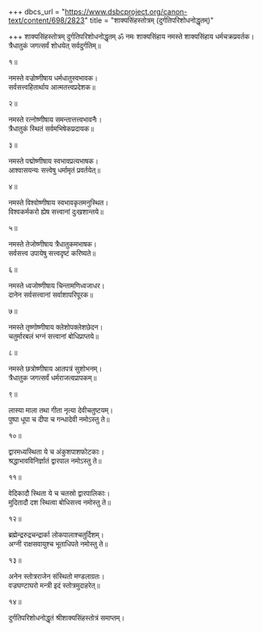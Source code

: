 +++
dbcs_url = "https://www.dsbcproject.org/canon-text/content/698/2823"
title = "शाक्यसिंहस्तोत्रम् (दुर्गतिपरिशोधनोद्धृतम्)"

+++
शाक्यसिंहस्तोत्रम्
दुर्गतिपरिशोधनोद्धृतम्
ॐ नमः शाक्यसिंहाय
नमस्ते शाक्यसिंहाय धर्मचक्रप्रवर्तक।  
त्रैधातुकं जगत्सर्वं शोधयेत् सर्वदुर्गतिम्॥

१॥

नमस्ते वज्रोष्णीषाय धर्मधातुस्वभावक।  
सर्वसत्त्वहितार्थाय आत्मतत्त्वप्रदेशक॥

२॥

नमस्ते रत्नोष्णीषाय समन्तात्तत्त्वभावनैः।  
त्रैधातुकं स्थितं सर्वमभिषेकप्रदायक॥

३॥

नमस्ते पद्मोष्णीषाय स्वभावप्रत्यभाषक।  
आश्वासयन्यः सत्त्वेषु धर्मामृतं प्रवर्तयेत्॥

४॥

नमस्ते विश्वोष्णीषाय स्वभावकृतमनुस्थित।  
विश्वकर्मकरो ह्येष सत्त्वानां दुःखशान्तये॥

५॥

नमस्ते तेजोष्णीषाय त्रैधातुकमभाषक।  
सर्वसत्त्व उपायेषु सत्त्वदृष्टं करिष्यते॥

६॥

नमस्ते ध्वजोष्णीषाय चिन्तामणिध्वजाधर।  
दानेन सर्वसत्त्वानां सर्वाशापरिपूरक॥

७॥

नमस्ते तृष्णोष्णीषाय क्लेशोपक्लेशछेदन।  
चतुर्मारबलं भग्नं सत्त्वानां बोधिप्राप्तये॥

८॥

नमस्ते छत्रोष्णीषाय आतपत्रं सुशोभनम्।  
त्रैधातुक जगत्सर्वं धर्मराजत्वप्रापकम्॥

९॥

लास्या माला तथा गीता नृत्या देवीचतुष्टयम्।  
पुष्पा धूपा च दीपा च गन्धादेवी नमोऽस्तु ते॥

१०॥

द्वारमध्यस्थिता ये च अंकुशपाशफोटकाः।  
श्रद्धाभावविनिर्ज्ञातं द्वारपाल नमोऽस्तु ते॥

११॥

वेदिकादौ स्थिता ये च चतस्रो द्वारपालिकाः।  
मुदितादौ दश स्थित्वा बोधिसत्त्व नमोस्तु ते॥

१२॥

ब्रह्मेन्द्ररुद्रचन्द्रार्का लोकपालाश्चतुर्दिशम्।  
अग्नी राक्षसवायुश्च भूताधिपते नमोस्तु ते॥

१३॥

अनेन स्तोत्रराजेन संस्थितो मण्डलाग्रतः।  
वज्रघण्टाघरो मन्त्री इदं स्तोत्रमुदाहरेत्॥

१४॥

दुर्गतिपरिशोधनोद्धृतं श्रीशाक्यसिंहस्तोत्रं समाप्तम्।  
